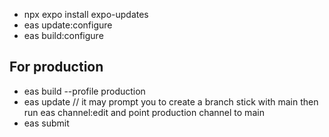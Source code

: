 - npx expo install expo-updates
- eas update:configure
- eas build:configure

## For production
- eas build --profile production
- eas update // it may prompt you to create a branch stick with main then run eas channel:edit and point production channel to main
- eas submit
